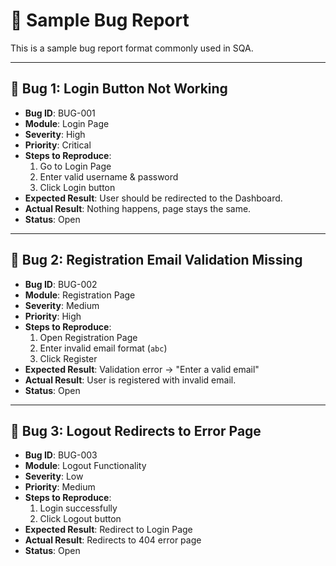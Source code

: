 # 🐞 Sample Bug Report

This is a sample bug report format commonly used in SQA.  

---

## 🔹 Bug 1: Login Button Not Working

- **Bug ID**: BUG-001  
- **Module**: Login Page  
- **Severity**: High  
- **Priority**: Critical  
- **Steps to Reproduce**:  
  1. Go to Login Page  
  2. Enter valid username & password  
  3. Click Login button  
- **Expected Result**: User should be redirected to the Dashboard.  
- **Actual Result**: Nothing happens, page stays the same.  
- **Status**: Open  

---

## 🔹 Bug 2: Registration Email Validation Missing

- **Bug ID**: BUG-002  
- **Module**: Registration Page  
- **Severity**: Medium  
- **Priority**: High  
- **Steps to Reproduce**:  
  1. Open Registration Page  
  2. Enter invalid email format (`abc`)  
  3. Click Register  
- **Expected Result**: Validation error → "Enter a valid email"  
- **Actual Result**: User is registered with invalid email.  
- **Status**: Open  

---

## 🔹 Bug 3: Logout Redirects to Error Page

- **Bug ID**: BUG-003  
- **Module**: Logout Functionality  
- **Severity**: Low  
- **Priority**: Medium  
- **Steps to Reproduce**:  
  1. Login successfully  
  2. Click Logout button  
- **Expected Result**: Redirect to Login Page  
- **Actual Result**: Redirects to 404 error page  
- **Status**: Open  
